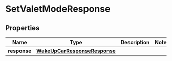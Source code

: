 
# SetValetModeResponse

## Properties
Name | Type | Description | Notes
------------ | ------------- | ------------- | -------------
**response** | [**WakeUpCarResponseResponse**](WakeUpCarResponseResponse.md) |  | 



